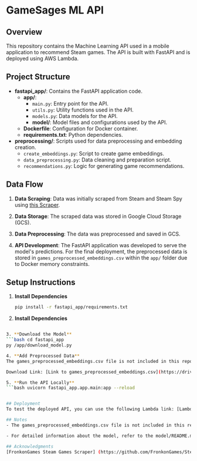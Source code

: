 # GameSages ML API

## Overview

This repository contains the Machine Learning API used in a mobile application to recommend Steam games. The API is built with FastAPI and is deployed using AWS Lambda.

## Project Structure

- **fastapi_app/**: Contains the FastAPI application code.
  - **app/**: 
    - `main.py`: Entry point for the API.
    - `utils.py`: Utility functions used in the API.
    - `models.py`: Data models for the API.
    - **model/**: Model files and configurations used by the API.
  - **Dockerfile**: Configuration for Docker container.
  - **requirements.txt**: Python dependencies.
- **preprocessing/**: Scripts used for data preprocessing and embedding creation.
  - `create_embeddings.py`: Script to create game embeddings.
  - `data_preprocessing.py`: Data cleaning and preparation script.
  - `recommendations.py`: Logic for generating game recommendations.

## Data Flow

1. **Data Scraping**: Data was initially scraped from Steam and Steam Spy using [this Scraper](https://github.com/FronkonGames/Steam-Games-Scraper).

2. **Data Storage**: The scraped data was stored in Google Cloud Storage (GCS).

3. **Data Preprocessing**: The data was preprocessed and saved in GCS.

4. **API Development**: The FastAPI application was developed to serve the model's predictions. For the final deployment, the preprocessed data is stored in `games_preprocessed_embeddings.csv` within the `app/` folder due to Docker memory constraints.

## Setup Instructions

1. **Install Dependencies**
   ```bash
   pip install -r fastapi_app/requirements.txt

2. **Install Dependencies**
  ```bash pip install -r fastapi_app/requirements.txt

3. **Download the Model**
  ```bash cd fastapi_app
  py /app/download_model.py

4. **Add Preprocessed Data**
The games_preprocessed_embeddings.csv file is not included in this repository due to its size. You must download it from the provided link and place it in fastapi_app/app/ before running the application.

Download Link: [Link to games_preprocessed_embeddings.csv](https://drive.google.com/file/d/1bx9BP1Pv14MsFI0RMSRGy7GCWwteXfKu/view?usp=sharing).

5. **Run the API Locally**
  ```bash uvicorn fastapi_app.app.main:app --reload


## Deployment
To test the deployed API, you can use the following Lambda link: [Lambda Endpoint] (https://ep4js2tqr3bhiy3m3xoqyydkim0qrvvg.lambda-url.eu-west-2.on.aws/docs#/default/suggestions_suggestions_post)

## Notes
- The games_preprocessed_embeddings.csv file is not included in this repository due to its size. Ensure this file is placed in fastapi_app/app/ before running the application.

- For detailed information about the model, refer to the model/README.md.

## Acknowledgments
[FronkonGames Steam Games Scraper] (https://github.com/FronkonGames/Steam-Games-Scraper) for data collection. 
